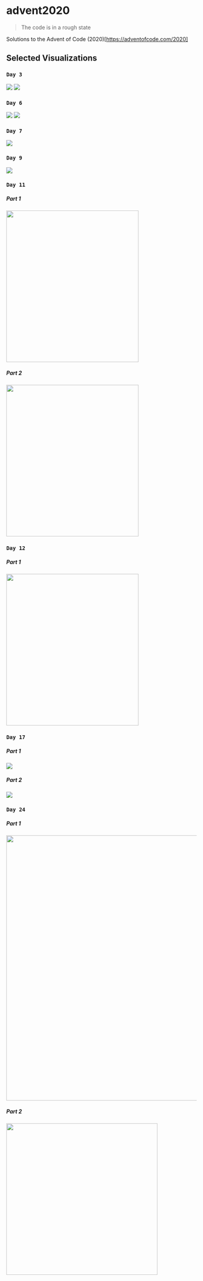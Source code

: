 # advent2020
> The code is in a rough state

Solutions to the Advent of Code (2020)[https://adventofcode.com/2020]


## Selected Visualizations

### `Day 3`

<img src="./Day-03/Part1.png" />
<img src="./Day-03/Part2.png" />

### `Day 6`

<img src="./Day-06/Part1.png" />
<img src="./Day-06/Part2.png" />

### `Day 7`

<img src="./Day-07/problem_solution.gv.svg" />

### `Day 9`

<img src="./Day-09/contiguous_set.svg" />

### `Day 11`

##### Part 1
<img src="./Day-11/part1.gif" height="400em" width="350em"/>

##### Part 2
<img src="./Day-11/part2.gif" height="400em" width="350em"/>

### `Day 12`

##### Part 1
<img src="./Day-12/part1.gif" height="400em" width="350em"/>

### `Day 17`

##### Part 1
<img src="./Day-17/Part1.png" />

##### Part 2
<img src="./Day-17/Part2.png" />

### `Day 24`

##### Part 1
<img src="./Day-24/part1.png" height="700em" width="700em"/>

##### Part 2
<img src="./Day-24/part2.gif" height="400em" width="400em"/>
